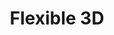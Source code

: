 ---
title: "Flexible 3D"
weight: 10
layout: 'faqplugins'
meta_title: "Flexible 3D - MultiSafepay Documentation Center"
meta_description: "In the MultiSafepay Documentation Center all relevant information regarding our Plugins and API. As well as Support pages for Payment Method, Tools and General Questions. You can also find the contact details of our Support Team and Integration Team."
logo: '/icons/Flexible 3D.svg'
short_description: 'Use 3D secure verification to provide an extra layer of security to credit card payments.'
---